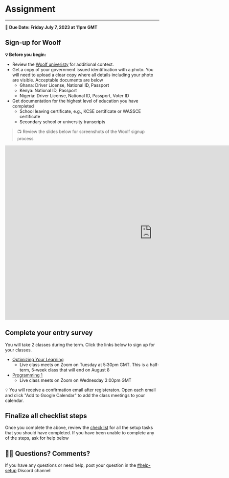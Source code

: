 # Assignment 
-----
<aside>
  
  📝 **Due Date: Friday July 7, 2023 at 11pm GMT**
 
</aside>

## Sign-up for Woolf


**💡 Before you begin:**

- Review the [Woolf univeristy](/lessons/starting-class/woolf.md) for additional context.  
- Get a copy of your government issued identification with a photo. You will need to upload a clear copy where all details including your photo are visible. Acceptable documents are below
  - Ghana: Driver License, National ID, Passport
  - Kenya: National ID, Passport
  - Nigeria: Driver License, National ID, Passport, Voter ID
- Get  documentation for the highest level of education you have completed
  - School leaving certificate, e.g., KCSE certificate or WASSCE certificate
  - Secondary school or university transcripts 

>  📺 Review the slides below for screenshots of the Woolf signup process

<iframe src="https://docs.google.com/presentation/d/e/2PACX-1vSuHfV0rubQQ_NhlrMaRG8BL13lsfAxl2tRI4aq2B1OowE-AK-juImhIf0NocNWTcjLiad1QYP5g2Da/embed?start=false&loop=false&delayms=3000" frameborder="0" width="960" height="569" allowfullscreen="true" mozallowfullscreen="true" webkitallowfullscreen="true"></iframe>


## Complete your entry survey
You will take 2 classes during the term. Click the links below to sign up for your classes. 

- <a href="https://zoom.us/meeting/register/tJ0lde6tqz8pHtYMPXLJ2mokeB-UMmmxTmdk" target="_blank">Optimizing Your Learning</a>
  - Live class meets on Zoom on Tuesday at 5:30pm GMT. This is a half-term, 5-week class that will end on August 8
- <a href="https://zoom.us/meeting/register/tJYuf-yuqzsuG9TuZ2GkmvhZfC0d0qdJ4hY4" target="_blank"> Programming 1</a>
  - Live class meets on Zoom on Wednesday 3:00pm GMT

<aside>
 💡 You will receive a confirmation email after registeraton. Open each email and click "Add to Google Calendar" to add the class meetings to your calendar. 

</aside>

## Finalize all checklist steps
Once you complete the above, review the [checklist](/checklist.md) for all the setup tasks that you should have completed. If you have been unable to complete any of the steps, ask for help below 

## 🙋🏿 Questions? Comments? 
If you have any questions or need help, post your question in the <a href="https://discord.com/channels/1018949047626760252/1121851322111643798" target="blank">#help-setup</a> Discord channel

